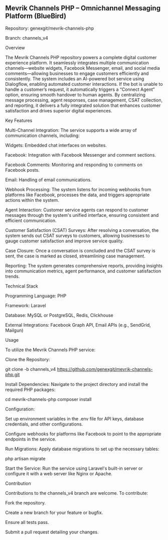 ## Mevrik Channels PHP – Omnichannel Messaging Platform (BlueBird)

Repository: genexgit/mevrik-channels-php

Branch: channels_v4

Overview

The Mevrik Channels PHP repository powers a complete digital customer experience platform. It seamlessly integrates multiple communication channels—website widgets, Facebook Messenger, email, and social media comments—allowing businesses to engage customers efficiently and consistently. The system includes an AI-powered bot service using Dialogflow, enabling automated customer interactions. If the bot is unable to handle a customer’s request, it automatically triggers a “Connect Agent” option, ensuring smooth handover to human agents. By centralizing message processing, agent responses, case management, CSAT collection, and reporting, it delivers a fully integrated solution that enhances customer satisfaction and drives superior digital experiences.

Key Features

Multi-Channel Integration: The service supports a wide array of communication channels, including:

Widgets: Embedded chat interfaces on websites.

Facebook: Integration with Facebook Messenger and comment sections.

Facebook Comments: Monitoring and responding to comments on Facebook posts.

Email: Handling of email communications.

Webhook Processing: The system listens for incoming webhooks from platforms like Facebook, processes the data, and triggers appropriate actions within the system.

Agent Interaction: Customer service agents can respond to customer messages through the system's unified interface, ensuring consistent and efficient communication.

Customer Satisfaction (CSAT) Surveys: After resolving a conversation, the system sends out CSAT surveys to customers, allowing businesses to gauge customer satisfaction and improve service quality.

Case Closure: Once a conversation is concluded and the CSAT survey is sent, the case is marked as closed, streamlining case management.

Reporting: The system generates comprehensive reports, providing insights into communication metrics, agent performance, and customer satisfaction trends.

Technical Stack

Programming Language: PHP

Framework: Laravel

Database: MySQL or PostgreSQL, Redis, Clickhouse

External Integrations: Facebook Graph API, Email APIs (e.g., SendGrid, Mailgun)

Usage

To utilize the Mevrik Channels PHP service:

Clone the Repository:

git clone -b channels_v4 https://github.com/genexgit/mevrik-channels-php.git


Install Dependencies:
Navigate to the project directory and install the required PHP packages:

cd mevrik-channels-php
composer install


Configuration:

Set up environment variables in the .env file for API keys, database credentials, and other configurations.

Configure webhooks for platforms like Facebook to point to the appropriate endpoints in the service.

Run Migrations:
Apply database migrations to set up the necessary tables:

php artisan migrate


Start the Service:
Run the service using Laravel's built-in server or configure it with a web server like Nginx or Apache.

Contribution

Contributions to the channels_v4 branch are welcome. To contribute:

Fork the repository.

Create a new branch for your feature or bugfix.

Ensure all tests pass.

Submit a pull request detailing your changes.
